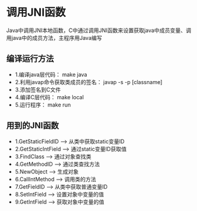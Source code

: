 # 调用JNI函数
Java中调用JNI本地函数，C中通过调用JNI函数来设置获取java中成员变量、调用java中的成员方法，主程序用Java编写

## 编译运行方法
* 1.编译java层代码： make java
* 2.利用javap命令获取类成员的签名： javap -s -p [classname]
* 3.添加签名到C文件
* 4.编译C层代码： make local
* 5.运行程序： make run

## 用到的JNI函数
* 1.GetStaticFieldID --> 从类中获取static变量ID
* 2.GetStaticIntField -->  通过static变量ID获取值
* 3.FindClass --> 通过对象查找类
* 4.GetMethodID --> 通过类查找方法
* 5.NewObject --> 生成对象
* 6.CallIntMethod --> 调用类的方法
* 7.GetFieldID --> 从类中获取普通变量ID
* 8.SetIntField --> 设置对象中变量的值
* 9.GetIntField --> 获取对象中变量的值





